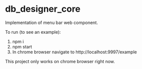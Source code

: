 # db_designer_core

Implementation of menu bar web component.

To run (to see an example):
  1. npm i
  2. npm start
  3. In chrome browser navigate to http://localhost:9997/example

This project only works on chrome browser right now.

